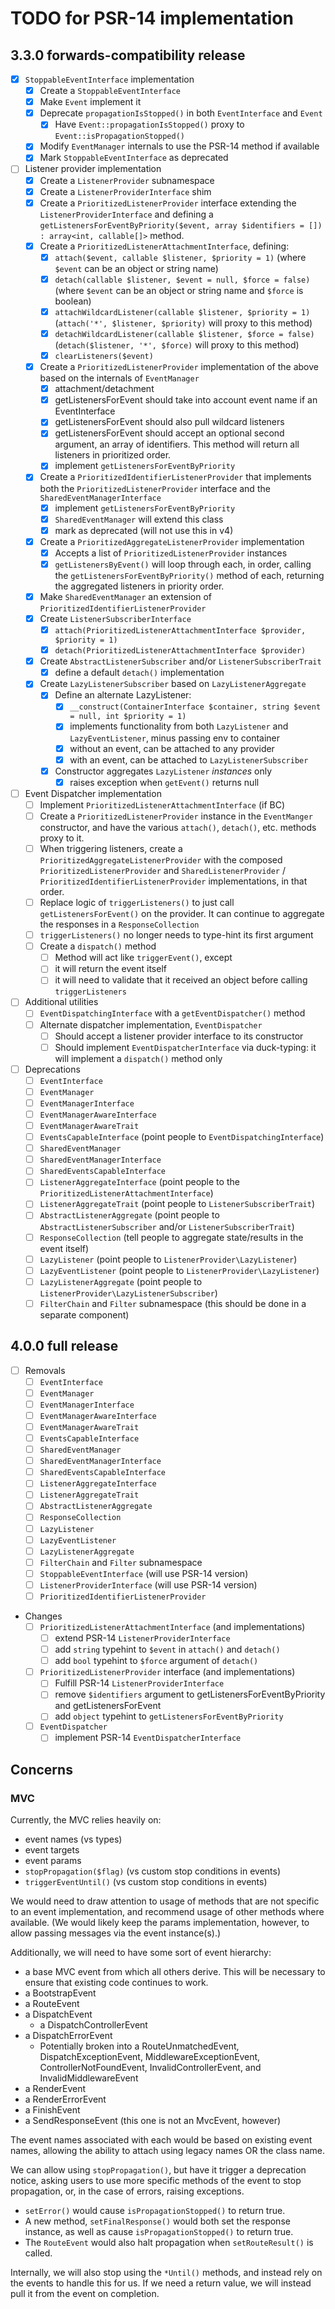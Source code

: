 # TODO for PSR-14 implementation

## 3.3.0 forwards-compatibility release

- [x] `StoppableEventInterface` implementation
  - [x] Create a `StoppableEventInterface`
  - [x] Make `Event` implement it
  - [x] Deprecate `propagationIsStopped()` in both `EventInterface` and `Event`
    - [x] Have `Event::propagationIsStopped()` proxy to `Event::isPropagationStopped()`
  - [x] Modify `EventManager` internals to use the PSR-14 method if available
  - [x] Mark `StoppableEventInterface` as deprecated
- [ ] Listener provider implementation
  - [x] Create a `ListenerProvider` subnamespace
  - [x] Create a `ListenerProviderInterface` shim
  - [x] Create a `PrioritizedListenerProvider` interface extending the
      `ListenerProviderInterface` and defining a
      `getListenersForEventByPriority($event, array $identifiers = []) : array<int, callable[]>` method.
  - [x] Create a `PrioritizedListenerAttachmentInterface`, defining:
    - [x] `attach($event, callable $listener, $priority = 1)` (where `$event`
      can be an object or string name)
    - [x] `detach(callable $listener, $event = null, $force = false)` (where `$event`
      can be an object or string name and `$force` is boolean)
    - [x] `attachWildcardListener(callable $listener, $priority = 1)`
      (`attach('*', $listener, $priority)` will proxy to this method)
    - [x] `detachWildcardListener(callable $listener, $force = false)`
      (`detach($listener, '*', $force)` will proxy to this method)
    - [x] `clearListeners($event)`
  - [x] Create a `PrioritizedListenerProvider` implementation of the above based
    on the internals of `EventManager`
    - [x] attachment/detachment
    - [x] getListenersForEvent should take into account event name if an EventInterface
    - [x] getListenersForEvent should also pull wildcard listeners
    - [x] getListenersForEvent should accept an optional second argument, an
      array of identifiers. This method will return all listeners in prioritized
      order.
    - [x] implement `getListenersForEventByPriority`
  - [x] Create a `PrioritizedIdentifierListenerProvider` that implements
      both the `PrioritizedListenerProvider` interface and the
      `SharedEventManagerInterface`
    - [x] implement `getListenersForEventByPriority`
    - [x] `SharedEventManager` will extend this class
    - [x] mark as deprecated (will not use this in v4)
  - [x] Create a `PrioritizedAggregateListenerProvider` implementation
    - [x] Accepts a list of `PrioritizedListenerProvider` instances
    - [x] `getListenersByEvent()` will loop through each, in order, calling the
      `getListenersForEventByPriority()` method of each, returning the
      aggregated listeners in priority order.
  - [x] Make `SharedEventManager` an extension of `PrioritizedIdentifierListenerProvider`
  - [x] Create `ListenerSubscriberInterface`
    - [x] `attach(PrioritizedListenerAttachmentInterface $provider, $priority = 1)`
    - [x] `detach(PrioritizedListenerAttachmentInterface $provider)`
  - [x] Create `AbstractListenerSubscriber` and/or `ListenerSubscriberTrait`
    - [x] define a default `detach()` implementation
  - [x] Create `LazyListenerSubscriber` based on `LazyListenerAggregate`
    - [x] Define an alternate LazyListener:
      - [x] `__construct(ContainerInterface $container, string $event = null, int $priority = 1)`
      - [x] implements functionality from both `LazyListener` and `LazyEventListener`, minus passing env to container
      - [x] without an event, can be attached to any provider
      - [x] with an event, can be attached to `LazyListenerSubscriber`
    - [x] Constructor aggregates `LazyListener` _instances_ only
      - [x] raises exception when `getEvent()` returns null
- [ ] Event Dispatcher implementation
  - [ ] Implement `PrioritizedListenerAttachmentInterface` (if BC)
  - [ ] Create a `PrioritizedListenerProvider` instance in the `EventManger`
    constructor, and have the various `attach()`, `detach()`, etc. methods
    proxy to it.
  - [ ] When triggering listeners, create a `PrioritizedAggregateListenerProvider` 
    with the composed `PrioritizedListenerProvider` and `SharedListenerProvider` /
    `PrioritizedIdentifierListenerProvider` implementations, in that order.
  - [ ] Replace logic of `triggerListeners()` to just call
    `getListenersForEvent()` on the provider. It can continue to aggregate the
    responses in a `ResponseCollection`
  - [ ] `triggerListeners()` no longer needs to type-hint its first argument
  - [ ] Create a `dispatch()` method
    - [ ] Method will act like `triggerEvent()`, except
    - [ ] it will return the event itself
    - [ ] it will need to validate that it received an object before calling
      `triggerListeners`
- [ ] Additional utilities
  - [ ] `EventDispatchingInterface` with a `getEventDispatcher()` method
  - [ ] Alternate dispatcher implementation, `EventDispatcher`
    - [ ] Should accept a listener provider interface to its constructor
    - [ ] Should implement `EventDispatcherInterface` via duck-typing: it will
        implement a `dispatch()` method only
- [ ] Deprecations
  - [ ] `EventInterface`
  - [ ] `EventManager`
  - [ ] `EventManagerInterface`
  - [ ] `EventManagerAwareInterface`
  - [ ] `EventManagerAwareTrait`
  - [ ] `EventsCapableInterface` (point people to `EventDispatchingInterface`)
  - [ ] `SharedEventManager`
  - [ ] `SharedEventManagerInterface`
  - [ ] `SharedEventsCapableInterface`
  - [ ] `ListenerAggregateInterface` (point people to the `PrioritizedListenerAttachmentInterface`)
  - [ ] `ListenerAggregateTrait` (point people to `ListenerSubscriberTrait`)
  - [ ] `AbstractListenerAggregate` (point people to `AbstractListenerSubscriber` and/or `ListenerSubscriberTrait`)
  - [ ] `ResponseCollection` (tell people to aggregate state/results in the event itself)
  - [ ] `LazyListener` (point people to `ListenerProvider\LazyListener`)
  - [ ] `LazyEventListener` (point people to `ListenerProvider\LazyListener`)
  - [ ] `LazyListenerAggregate` (point people to `ListenerProvider\LazyListenerSubscriber`)
  - [ ] `FilterChain` and `Filter` subnamespace (this should be done in a separate component)

## 4.0.0 full release

- [ ] Removals
  - [ ] `EventInterface`
  - [ ] `EventManager`
  - [ ] `EventManagerInterface`
  - [ ] `EventManagerAwareInterface`
  - [ ] `EventManagerAwareTrait`
  - [ ] `EventsCapableInterface`
  - [ ] `SharedEventManager`
  - [ ] `SharedEventManagerInterface`
  - [ ] `SharedEventsCapableInterface`
  - [ ] `ListenerAggregateInterface`
  - [ ] `ListenerAggregateTrait`
  - [ ] `AbstractListenerAggregate`
  - [ ] `ResponseCollection`
  - [ ] `LazyListener`
  - [ ] `LazyEventListener`
  - [ ] `LazyListenerAggregate`
  - [ ] `FilterChain` and `Filter` subnamespace
  - [ ] `StoppableEventInterface` (will use PSR-14 version)
  - [ ] `ListenerProviderInterface` (will use PSR-14 version)
  - [ ] `PrioritizedIdentifierListenerProvider`
- Changes
  - [ ] `PrioritizedListenerAttachmentInterface` (and implementations)
    - [ ] extend PSR-14 `ListenerProviderInterface`
    - [ ] add `string` typehint to `$event` in `attach()` and `detach()`
    - [ ] add `bool` typehint to `$force` argument of `detach()`
  - [ ] `PrioritizedListenerProvider` interface (and implementations)
    - [ ] Fulfill PSR-14 `ListenerProviderInterface`
    - [ ] remove `$identifiers` argument to getListenersForEventByPriority and getListenersForEvent
    - [ ] add `object` typehint to `getListenersForEventByPriority`
  - [ ] `EventDispatcher`
    - [ ] implement PSR-14 `EventDispatcherInterface`

## Concerns

### MVC

Currently, the MVC relies heavily on:

- event names (vs types)
- event targets
- event params
- `stopPropagation($flag)` (vs custom stop conditions in events)
- `triggerEventUntil()` (vs custom stop conditions in events)

We would need to draw attention to usage of methods that are not specific to an
event implementation, and recommend usage of other methods where available.
(We would likely keep the params implementation, however, to allow passing
messages via the event instance(s).)

Additionally, we will need to have some sort of event hierarchy:

- a base MVC event from which all others derive. This will be necessary to
  ensure that existing code continues to work.
- a BootstrapEvent
- a RouteEvent
- a DispatchEvent
  - a DispatchControllerEvent
- a DispatchErrorEvent
  - Potentially broken into a RouteUnmatchedEvent, DispatchExceptionEvent,
    MiddlewareExceptionEvent, ControllerNotFoundEvent, InvalidControllerEvent,
    and InvalidMiddlewareEvent
- a RenderEvent
- a RenderErrorEvent
- a FinishEvent
- a SendResponseEvent (this one is not an MvcEvent, however)

The event names associated with each would be based on existing event names,
allowing the ability to attach using legacy names OR the class name.

We can allow using `stopPropagation()`, but have it trigger a deprecation
notice, asking users to use more specific methods of the event to stop
propagation, or, in the case of errors, raising exceptions.

- `setError()` would cause `isPropagationStopped()` to return true.
- A new method, `setFinalResponse()` would both set the response instance, as
  well as cause `isPropagationStopped()` to return true.
- The `RouteEvent` would also halt propagation when `setRouteResult()` is
  called.

Internally, we will also stop using the `*Until()` methods, and instead rely on
the events to handle this for us. If we need a return value, we will instead
pull it from the event on completion.
